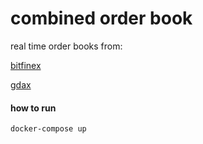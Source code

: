 # combined order book

real time order books from:

[bitfinex](https://github.com/bitfinexcom/bitfinex-api-node)

[gdax](https://github.com/coinbase/gdax-tt)


#### how to run

	docker-compose up
    

